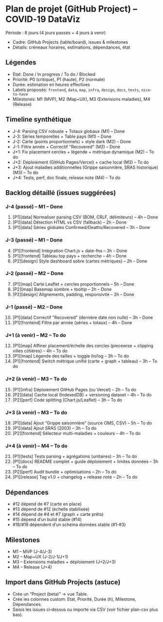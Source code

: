 # Plan de projet (GitHub Project) – COVID‑19 DataViz

Période : 8 jours (4 jours passés + 4 jours à venir)

- Cadre: GitHub Projects (table/board), issues & milestones
- Détails: créneaux horaires, estimations, dépendances, état

## Légendes
- Etat: Done / In progress / To do / Blocked
- Priorité: P0 (critique), P1 (haute), P2 (normale)
- Durée: estimation en heures effectives
- Labels proposés: `frontend`, `data`, `map`, `infra`, `design`, `docs`, `tests`, `nice-to-have`
- Milestones: M1 (MVP), M2 (Map+UX), M3 (Extensions maladies), M4 (Release)


## Timeline synthétique

- J-4: Parsing CSV robuste + Totaux globaux (M1) – Done
- J-3: Séries temporelles + Table pays (M1) – Done
- J-2: Carte (points proportionnels) + style dark (M2) – Done
- J-1: Filtre année + Correctif "Recovered" (M2) – Done
- J+1: Fix placement cercles + légende + métrique dynamique (M2) – To do
- J+2: Déploiement (GitHub Pages/Vercel) + cache local (M3) – To do
- J+3: Ajout maladies additionnelles (Grippe saisonnière, SRAS historique) (M3) – To do
- J+4: Tests, perf, doc finale, release note (M4) – To do


## Backlog détaillé (issues suggérées)

### J-4 (passé) – M1 – Done
1. [P1][data] Normaliser parsing CSV (BOM, CRLF, délimiteurs) – 4h – Done
2. [P1][data] Détection HTML vs CSV (fallback) – 2h – Done
3. [P1][data] Séries globales Confirmed/Deaths/Recovered – 3h – Done

### J-3 (passé) – M1 – Done
4. [P1][frontend] Intégration Chart.js + date-fns – 3h – Done
5. [P1][frontend] Tableau top pays + recherche – 4h – Done
6. [P2][design] Style dashboard sobre (cartes métriques) – 2h – Done

### J-2 (passé) – M2 – Done
7. [P1][map] Carte Leaflet + cercles proportionnels – 5h – Done
8. [P2][map] Basemap sombre + tooltip – 2h – Done
9. [P2][design] Alignements, padding, responsivité – 2h – Done

### J-1 (passé) – M2 – Done
10. [P1][data] Correctif "Recovered" (dernière date non nulle) – 3h – Done
11. [P1][frontend] Filtre par année (séries + totaux) – 4h – Done

### J+1 (à venir) – M2 – To do
12. [P1][map] Affiner placement/échelle des cercles (piecewise + clipping villes côtières) – 4h – To do
13. [P1][map] Légende des tailles + toggle lin/log – 3h – To do
14. [P1][frontend] Switch métrique unifié (carte + graph + tableau) – 3h – To do

### J+2 (à venir) – M3 – To do
15. [P1][infra] Déploiement GitHub Pages (ou Vercel) – 2h – To do
16. [P2][data] Cache local (IndexedDB) + versioning dataset – 4h – To do
17. [P2][perf] Code splitting (Chart.js/Leaflet) – 3h – To do

### J+3 (à venir) – M3 – To do
18. [P1][data] Ajout “Grippe saisonnière” (source OMS, CSV) – 5h – To do
19. [P1][data] Ajout SRAS (2003) – 3h – To do
20. [P2][frontend] Sélecteur multi-maladies + couleurs – 4h – To do

### J+4 (à venir) – M4 – To do
21. [P1][tests] Tests parsing + agrégations (unitaires) – 3h – To do
22. [P1][docs] README complet + guide déploiement + limites données – 3h – To do
23. [P2][perf] Audit bundle + optimisations – 2h – To do
24. [P1][release] Tag v1.0 + changelog + release note – 2h – To do


## Dépendances
- #12 dépend de #7 (carte en place)
- #13 dépend de #12 (échelle stabilisée)
- #14 dépend de #4 et #7 (graph + carte prêts)
- #15 dépend d’un build stable (#14)
- #18/#19 dépendent d’un schéma données stable (#1-#3)

## Milestones
- M1 – MVP (J-4/J-3)
- M2 – Map+UX (J-2/J-1/J+1)
- M3 – Extensions maladies + déploiement (J+2/J+3)
- M4 – Release (J+4)


## Import dans GitHub Projects (astuce)
- Crée un “Project (beta)” → vue Table.
- Crée les colonnes custom: Etat, Priorité, Durée (h), Milestone, Dépendances.
- Saisis les issues ci‑dessus ou importe via CSV (voir fichier plan-csv plus bas).

